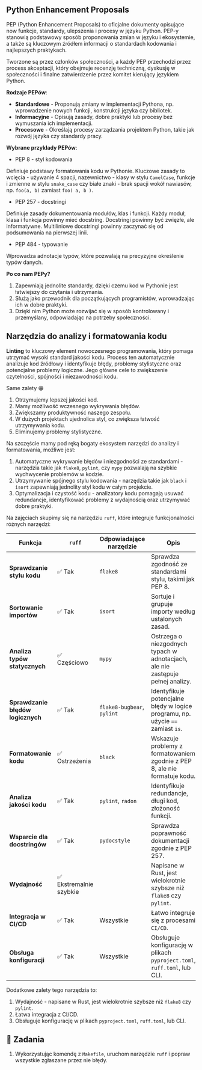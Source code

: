 ## Python Enhancement Proposals

PEP (Python Enhancement Proposals) to oficjalne dokumenty opisujące now funkcje, standardy, ulepszenia i procesy w języku Python. PEP-y stanowią podstawowy sposób proponowania zmian w języku i ekosystemie, a także są kluczowym źródłem informacji o standardach kodowania i najlepszych praktykach.

Tworzone są przez członków społeczności, a każdy PEP przechodzi przez process akceptacji, który obejmuje recenzję techniczną, dyskusję w społeczności i finalne zatwierdzenie przez komitet kierujący językiem Python.

**Rodzaje PEPów**:

- **Standardowe** - Proponują zmiany w implementacji Pythona, np. wprowadzenie nowych funkcji, konstrukcji języka czy bibliotek.
- **Informacyjne** - Opisują zasady, dobre praktyki lub procesy bez wymuszania ich implementacji.
- **Procesowe** - Określają procesy zarządzania projektem Python, takie jak rozwój języka czy standardy pracy.

**Wybrane przykłady PEPów**:

- PEP 8 - styl kodowania

Definiuje podstawy formatowania kodu w Pythonie. Kluczowe zasady to wcięcia - używanie 4 spacji, nazewnictwo - klasy w stylu `CamelCase`, funkcje i zmienne w stylu `snake_case` czy białe znaki - brak spacji wokół nawiasów, np. `foo(a, b)` zamiast `foo( a, b )`.

- PEP 257 - docstringi

Definiuje zasady dokumentowania modułów, klas i funkcji. Każdy moduł, klasa i funkcja powinny mieć docstring. Docstringi powinny być zwięzłe, ale informatywne. Multiliniowe docstringi powinny zaczynać się od podsumowania na pierwszej linii.

- PEP 484 - typowanie

Wprowadza adnotacje typów, które pozwalają na precyzyjne określenie typów danych.

**Po co nam PEPy?**

1. Zapewniają jednolite standardy, dzięki czemu kod w Pythonie jest łatwiejszy do czytania i utrzymania.
2. Służą jako przewodnik dla początkujących programistów, wprowadzając ich w dobre praktyki.
3. Dzięki nim Python może rozwijać się w sposób kontrolowany i przemyślany, odpowiadając na potrzeby społeczności.

## Narzędzia do analizy i formatowania kodu

**Linting** to kluczowy element nowoczesnego programowania, który pomaga utrzymać wysoki standard jakości kodu. Process ten automatycznie analizuje kod źródłowy i identyfikuje błędy, problemy stylistyczne oraz potencjalne problemy logiczne. Jego główne cele to zwiększenie czytelności, spójności i niezawodności kodu.

Same zalety 😁

1. Otrzymujemy lepszej jakości kod.
2. Mamy możliwość wczesnego wykrywania błędów.
3. Zwiększamy produktywność naszego zespołu.
4. W dużych projektach ujednolica styl, co zwiększa łatwość utrzymywania kodu.
5. Eliminujemy problemy stylistyczne.

Na szczęście mamy pod ręką bogaty ekosystem narzędzi do analizy i formatowania, możliwe jest:

1. Automatyczne wykrywanie błędów i niezgodności ze standardami - narzędzia takie jak `flake8`, `pylint`, czy `mypy` pozwalają na szybkie wychwycenie problemów w kodzie.
2. Utrzymywanie spójnego stylu kodowania - narzędzia takie jak `black` i `isort` zapewniają jednolity styl kodu w całym projekcie.
3. Optymalizacja i czystość kodu - analizatory kodu pomagają usuwać redundancje, identyfikować problemy z wydajnością oraz utrzymywać dobre praktyki.

Na zajęciach skupimy się na narzędziu `ruff`, które integruje funkcjonalności różnych narzędzi:

| **Funkcja**                       | **`ruff`**              | **Odpowiadające narzędzie** | **Opis**                                                                        |
| --------------------------------- | ----------------------- | --------------------------- | ------------------------------------------------------------------------------- |
| **Sprawdzanie stylu kodu**        | ✅ Tak                  | `flake8`                    | Sprawdza zgodność ze standardami stylu, takimi jak PEP 8.                       |
| **Sortowanie importów**           | ✅ Tak                  | `isort`                     | Sortuje i grupuje importy według ustalonych zasad.                              |
| **Analiza typów statycznych**     | ✅ Częściowo            | `mypy`                      | Ostrzega o niezgodnych typach w adnotacjach, ale nie zastępuje pełnej analizy.  |
| **Sprawdzanie błędów logicznych** | ✅ Tak                  | `flake8-bugbear`, `pylint`  | Identyfikuje potencjalne błędy w logice programu, np. użycie `==` zamiast `is`. |
| **Formatowanie kodu**             | ✅ Ostrzeżenia          | `black`                     | Wskazuje problemy z formatowaniem zgodnie z PEP 8, ale nie formatuje kodu.      |
| **Analiza jakości kodu**          | ✅ Tak                  | `pylint`, `radon`           | Identyfikuje redundancje, długi kod, złożoność funkcji.                         |
| **Wsparcie dla docstringów**      | ✅ Tak                  | `pydocstyle`                | Sprawdza poprawność dokumentacji zgodnie z PEP 257.                             |
| **Wydajność**                     | ✅ Ekstremalnie szybkie |                             | Napisane w Rust, jest wielokrotnie szybsze niż `flake8` czy `pylint`.           |
| **Integracja w CI/CD**            | ✅ Tak                  | Wszystkie                   | Łatwo integruje się z procesami `CI/CD`.                                        |
| **Obsługa konfiguracji**          | ✅ Tak                  | Wszystkie                   | Obsługuje konfigurację w plikach `pyproject.toml`, `ruff.toml`, lub CLI.        |

Dodatkowe zalety tego narzędzia to:

1. Wydajność - napisane w Rust, jest wielokrotnie szybsze niż `flake8` czy `pylint`.
2. Łatwa integracja z CI/CD.
3. Obsługuje konfigurację w plikach `pyproject.toml`, `ruff.toml`, lub CLI.

## 📝 Zadania

1. Wykorzystując komendę z `Makefile`, uruchom narzędzie `ruff` i popraw wszystkie zgłaszane przez nie błędy.